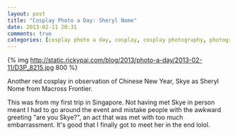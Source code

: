 ```yaml
---
layout: post
title: "Cosplay Photo a Day: Sheryl Nome"
date: 2013-02-11 20:31
comments: true
categories: [cosplay photo a day, cosplay, cosplay photography, photography, Sheryl Nome, Macross Frontier]
---
```


{% img http://static.rickypai.com/blog/2013/photo-a-day/2013-02-11/D3P_8215.jpg 800 %}

Another red cosplay in observation of Chinese New Year, Skye as Sheryl Nome from Macross Frontier.

This was from my first trip in Singapore. Not having met Skye in person meant I had to go around the event and mistake people with the awkward greeting "are you Skye?", an act that was met with too much embarrassment. It's good that I finally got to meet her in the end lolol.